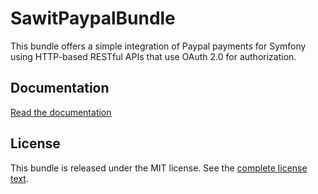 SawitPaypalBundle
==================

This bundle offers a simple integration of Paypal payments for Symfony using HTTP-based RESTful APIs that use OAuth 2.0 for authorization.

Documentation
-------------

[Read the documentation](Resources/doc/index.md)

License
-------

This bundle is released under the MIT license. See the [complete license text](Resources/meta/LICENSE).